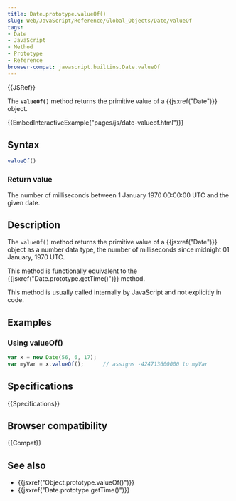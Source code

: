 ```yaml
---
title: Date.prototype.valueOf()
slug: Web/JavaScript/Reference/Global_Objects/Date/valueOf
tags:
- Date
- JavaScript
- Method
- Prototype
- Reference
browser-compat: javascript.builtins.Date.valueOf
---
```

{{JSRef}}

The **`valueOf()`** method returns the primitive value of a
{{jsxref("Date")}} object.

{{EmbedInteractiveExample("pages/js/date-valueof.html")}}

## Syntax

```js
valueOf()
```

### Return value

The number of milliseconds between 1 January 1970 00:00:00 UTC and the given
date.

## Description

The `valueOf()` method returns the primitive value of a {{jsxref("Date")}}
object as a number data type, the number of milliseconds since midnight 01
January, 1970 UTC.

This method is functionally equivalent to the
{{jsxref("Date.prototype.getTime()")}} method.

This method is usually called internally by JavaScript and not explicitly in
code.

## Examples

### Using valueOf()

```js
var x = new Date(56, 6, 17);
var myVar = x.valueOf();      // assigns -424713600000 to myVar
```

## Specifications

{{Specifications}}

## Browser compatibility

{{Compat}}

## See also

- {{jsxref("Object.prototype.valueOf()")}}
- {{jsxref("Date.prototype.getTime()")}}

